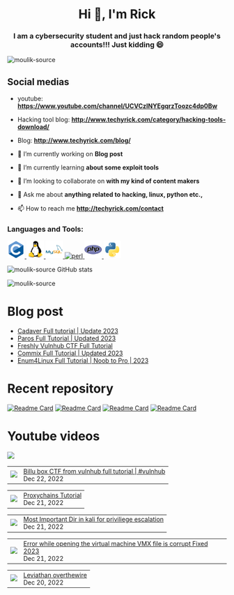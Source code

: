 <h1 align="center">Hi 👋, I'm Rick</h1>
<h3 align="center">I am a cybersecurity student and just hack random people's accounts!!! Just kidding 😄</h3>

<p align="left"> <img src="https://komarev.com/ghpvc/?username=moulik-source&label=Profile%20views&color=0e75b6&style=flat" alt="moulik-source" /> </p> 

## Social medias
- youtube: **https://www.youtube.com/channel/UCVCzINYEgqrzToozc4dp0Bw**
- Hacking tool blog: **http://www.techyrick.com/category/hacking-tools-download/**
- Blog: **http://www.techyrick.com/blog/**

- 🔭 I’m currently working on **Blog post**

- 🌱 I’m currently learning **about some exploit tools**

- 👯 I’m looking to collaborate on **with my kind of content makers**

- 💬 Ask me about **anything related to hacking, linux, python etc.,**

- 📫 How to reach me **http://techyrick.com/contact**


<h3 align="left">Languages and Tools:</h3>
<p align="left"> <a href="https://www.cprogramming.com/" target="_blank"> <img src="https://raw.githubusercontent.com/devicons/devicon/master/icons/c/c-original.svg" alt="c" width="40" height="40"/> </a> <a href="https://www.linux.org/" target="_blank"> <img src="https://raw.githubusercontent.com/devicons/devicon/master/icons/linux/linux-original.svg" alt="linux" width="40" height="40"/> </a> <a href="https://www.mysql.com/" target="_blank"> <img src="https://raw.githubusercontent.com/devicons/devicon/master/icons/mysql/mysql-original-wordmark.svg" alt="mysql" width="40" height="40"/> </a> <a href="https://www.perl.org/" target="_blank"> <img src="https://api.iconify.design/logos-perl.svg" alt="perl" width="40" height="40"/> </a> <a href="https://www.php.net" target="_blank"> <img src="https://raw.githubusercontent.com/devicons/devicon/master/icons/php/php-original.svg" alt="php" width="40" height="40"/> </a> <a href="https://www.python.org" target="_blank"> <img src="https://raw.githubusercontent.com/devicons/devicon/master/icons/python/python-original.svg" alt="python" width="40" height="40"/> </a> </p>



![moulik-source GitHub stats](https://github-readme-stats.vercel.app/api?username=moulik-source&show_icons=true&theme=vision-friendly-dark)

<p><img align="center" src="https://github-readme-streak-stats.herokuapp.com/?user=moulik-source&theme=vision-friendly-dark" alt="moulik-source" /></p>

# Blog post
<!-- BLOG-POST-LIST:START -->
- [Cadaver Full tutorial | Update 2023](https://techyrick.com/cadaver-full-tutorial/)
- [Paros Full Tutorial | Updated 2023](https://techyrick.com/paros-full-tutorial/)
- [Freshly Vulnhub CTF Full Tutorial](https://techyrick.com/freshly-vulnhub-walkthrogh/)
- [Commix Full Tutorial | Updated 2023](https://techyrick.com/commix-full-tutorial/)
- [Enum4Linux Full Tutorial | Noob to Pro | 2023](https://techyrick.com/enum4linux-full-tutorial/)
<!-- BLOG-POST-LIST:END -->

# Recent repository 

[![Readme Card](https://github-readme-stats.vercel.app/api/pin/?username=moulik-source&repo=ddos&theme=outrun)](https://github.com/moulik-source/ddos) 
[![Readme Card](https://github-readme-stats.vercel.app/api/pin/?username=moulik-source&repo=port-scan&theme=outrun)](https://github.com/moulik-source/port-scan)
[![Readme Card](https://github-readme-stats.vercel.app/api/pin/?username=moulik-source&repo=moulik-source&theme=outrun)](https://github.com/moulik-source/moulik-source)
[![Readme Card](https://github-readme-stats.vercel.app/api/pin/?username=moulik-source&repo=hashmo&theme=outrun)](https://github.com/moulik-source/hashmo)

# Youtube videos

[<img src="https://img.shields.io/badge/-Subscribe-red?style=for-the-badge&logo=youtube&logoColor=white"/>](https://www.youtube.com/channel/UCVHmOOAGNcLK5k0i7G1gTrQ)

<!-- YOUTUBE:START --><table><tr><td><a href="https://www.youtube.com/watch?v=KGKIgJuIKfI"><img width="140px" src="https://i.ytimg.com/vi/KGKIgJuIKfI/mqdefault.jpg"></a></td>
<td><a href="https://www.youtube.com/watch?v=KGKIgJuIKfI">Billu box CTF from vulnhub full tutorial | #vulnhub</a><br/>Dec 22, 2022</td></tr></table>
<table><tr><td><a href="https://www.youtube.com/watch?v=Y4nWDSxWT6Q"><img width="140px" src="https://i.ytimg.com/vi/Y4nWDSxWT6Q/mqdefault.jpg"></a></td>
<td><a href="https://www.youtube.com/watch?v=Y4nWDSxWT6Q">Proxychains Tutorial</a><br/>Dec 21, 2022</td></tr></table>
<table><tr><td><a href="https://www.youtube.com/watch?v=y4-7XCA5HrY"><img width="140px" src="https://i.ytimg.com/vi/y4-7XCA5HrY/mqdefault.jpg"></a></td>
<td><a href="https://www.youtube.com/watch?v=y4-7XCA5HrY">Most Important Dir in kali for priviliege escalation</a><br/>Dec 21, 2022</td></tr></table>
<table><tr><td><a href="https://www.youtube.com/watch?v=S6kmqVvsvJM"><img width="140px" src="https://i.ytimg.com/vi/S6kmqVvsvJM/mqdefault.jpg"></a></td>
<td><a href="https://www.youtube.com/watch?v=S6kmqVvsvJM">Error while opening the virtual machine VMX file is corrupt Fixed 2023</a><br/>Dec 21, 2022</td></tr></table>
<table><tr><td><a href="https://www.youtube.com/watch?v=Avd3XaI6KUs"><img width="140px" src="https://i.ytimg.com/vi/Avd3XaI6KUs/mqdefault.jpg"></a></td>
<td><a href="https://www.youtube.com/watch?v=Avd3XaI6KUs">Leviathan overthewire</a><br/>Dec 20, 2022</td></tr></table>
<!-- YOUTUBE:END -->

